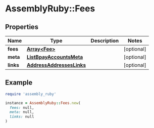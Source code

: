 # AssemblyRuby::Fees

## Properties

| Name | Type | Description | Notes |
| ---- | ---- | ----------- | ----- |
| **fees** | [**Array&lt;Fee&gt;**](Fee.md) |  | [optional] |
| **meta** | [**ListBpayAccountsMeta**](ListBpayAccountsMeta.md) |  | [optional] |
| **links** | [**AddressAddressesLinks**](AddressAddressesLinks.md) |  | [optional] |

## Example

```ruby
require 'assembly_ruby'

instance = AssemblyRuby::Fees.new(
  fees: null,
  meta: null,
  links: null
)
```

